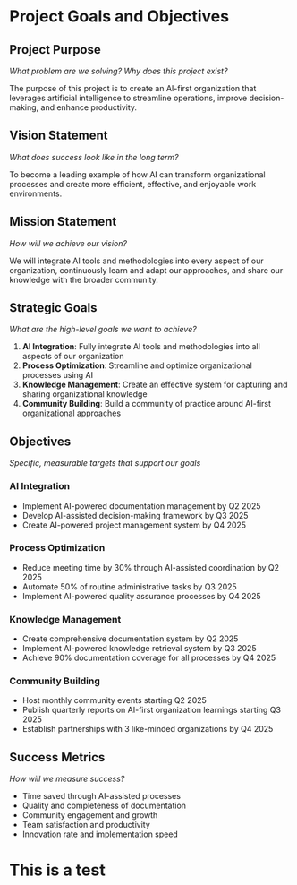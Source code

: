 # Project Goals and Objectives

## Project Purpose
*What problem are we solving? Why does this project exist?*

The purpose of this project is to create an AI-first organization that leverages artificial intelligence to streamline operations, improve decision-making, and enhance productivity.

## Vision Statement
*What does success look like in the long term?*

To become a leading example of how AI can transform organizational processes and create more efficient, effective, and enjoyable work environments.

## Mission Statement
*How will we achieve our vision?*

We will integrate AI tools and methodologies into every aspect of our organization, continuously learn and adapt our approaches, and share our knowledge with the broader community.

## Strategic Goals
*What are the high-level goals we want to achieve?*

1. **AI Integration**: Fully integrate AI tools and methodologies into all aspects of our organization
2. **Process Optimization**: Streamline and optimize organizational processes using AI
3. **Knowledge Management**: Create an effective system for capturing and sharing organizational knowledge
4. **Community Building**: Build a community of practice around AI-first organizational approaches

## Objectives
*Specific, measurable targets that support our goals*

### AI Integration
- Implement AI-powered documentation management by Q2 2025
- Develop AI-assisted decision-making framework by Q3 2025
- Create AI-powered project management system by Q4 2025

### Process Optimization
- Reduce meeting time by 30% through AI-assisted coordination by Q2 2025
- Automate 50% of routine administrative tasks by Q3 2025
- Implement AI-powered quality assurance processes by Q4 2025

### Knowledge Management
- Create comprehensive documentation system by Q2 2025
- Implement AI-powered knowledge retrieval system by Q3 2025
- Achieve 90% documentation coverage for all processes by Q4 2025

### Community Building
- Host monthly community events starting Q2 2025
- Publish quarterly reports on AI-first organization learnings starting Q3 2025
- Establish partnerships with 3 like-minded organizations by Q4 2025

## Success Metrics
*How will we measure success?*

- Time saved through AI-assisted processes
- Quality and completeness of documentation
- Community engagement and growth
- Team satisfaction and productivity
- Innovation rate and implementation speed 


# This is a test